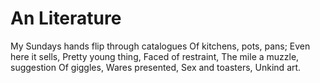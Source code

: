 # An Literature

My Sundays hands flip through catalogues 
Of kitchens, pots, pans; 
Even here it sells, 
Pretty young thing, 
Faced of restraint, 
The mile a muzzle, suggestion 
Of giggles, 
Wares presented, 
Sex and toasters, 
Unkind art.
